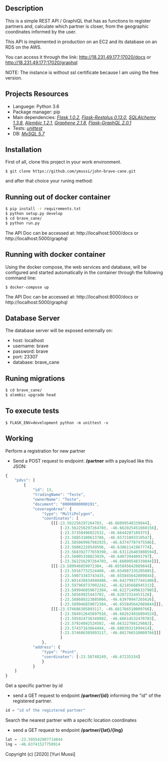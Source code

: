 ## Description

This is a simple REST API / GraphiQL that has as functions to register partners and, calculate which partner is closer, from the geographic coordinates informed by the user.

This API is implemented in production on an EC2 and its database on an RDS on the AWS.

You can access it through the link: http://18.231.49.177:17020/docs or http://18.231.49.177:17020/graphql 

NOTE: The instance is without ssl certificate because I am using the free version.

## Projects Resources

- Languege: Python 3.6
- Package manager: pip
- Main dependencies: [_Flask 1.0.2_](https://flask.palletsprojects.com/en/1.1.x/), [_Flask-Restplus 0.13.0_](https://flask-restplus.readthedocs.io/en/stable/), [_SQLAlchemy 1.3.8_](https://docs.sqlalchemy.org/en/13/orm/tutorial.html), [_Alembic 1.2.1_](https://alembic.sqlalchemy.org/en/latest/tutorial.html), [_Graphene 2.1.8_](https://docs.graphene-python.org/en/latest/), [_Flask-GraphQL 2.0.1_](https://pypi.org/project/Flask-GraphQL/)
- Tests: [_unittest_](https://docs.python.org/3/library/unittest.html)
- DB: [_MySQL 5.7_](https://dev.mysql.com/doc/refman/5.7/en/)

## Installation

First of all, clone this project in your work environment.

`$ git clone https://github.com/ymussi/john-brave-cane.git`

and after that choice your runing method:

## Running out of docker container

```bash
$ pip install -r requirements.txt
$ python setup.py develop
$ cd brave_cane/
$ python run.py
```

The API Doc can be accessed at: http://localhost:5000/docs or http://localhost:5000/graphql

## Running with docker container

Using the docker compose, the web services and database, will be configured and started automatically in the container through the following command line:

`$ docker-compose up`

The API Doc can be accessed at: http://localhost:8000/docs or http://localhost:5000/graphql

## Database Server

The database server will be exposed externally on:

- host: localhost
- username: brave
- password: brave
- port: 23307
-   database: brave_cane


## Runing migrations

```bash
$ cd brave_cane/
$ alembic upgrade head
```

## To execute tests

`$ FLASK_ENV=development python -m unittest -v`

## Working 

Perform a registration for new partner

- Send a POST request to endpoint: **/partner** with a payload like this JSON:

```javascript
{
    "pdvs": [
        {
            "id": 13,
            "tradingName": "Teste",
            "ownerName": "Teste",
            "document": "00000000000191",
            "coverageArea": {
                "type": "MultiPolygon",
                "coordinates": [
                    [[[-23.562256297264703, -46.66099548339844],
                        [-23.562256297264703, -46.662025451660156],
                        [-23.57358496022532, -46.6644287109375],
                        [-23.58853100613786, -46.65721893310547],
                        [-23.585069967982925, -46.63747787475586],
                        [-23.58082220549596, -46.63061141967774],
                        [-23.568392777659398, -46.631126403808594],
                        [-23.56005338823039, -46.64073944091797],
                        [-23.562256297264703, -46.66099548339844]]],
                    [[[-23.589946859072384, -46.655845642089844],
                        [-23.59167732524408, -46.654987335205085],
                        [-23.59073343743435, -46.655845642089844],
                        [-23.601430434940486, -46.642799377441406],
                        [-23.597969737092242, -46.62185668945313],
                        [-23.589946859072384, -46.622714996337905],
                        [-23.58569925443702, -46.62872314453126],
                        [-23.588688323885066, -46.63970947265626],
                        [-23.589946859072384, -46.655845642089844]]],
                    [[[-23.574686305893117, -46.681766510009766],
                        [-23.584912645897916, -46.682624816894524],
                        [-23.595924736349982, -46.66614532470703],
                        [-23.57924892524502, -46.66322708129883],
                        [-23.57437163664494, -46.68039321899414],
                        [-23.574686305893117, -46.681766510009766]]]
                        ]
                },
            "address": {
                "type": "Point",
                "coordinates": [-23.58748249, -46.67235334]
                }
            }
    ]
}
```

Get a specific partner by id

- send a GET request to endpoint **/partner/{id}** informing the "id" of the registered partner.

```javascript
id = "id of the registered partner"
```

Search the nearest partner with a specifc location coordinates

- send a GET request to endpoint **/partner/{lat}/{lng}**

```javascript
lat = -23.595542907714844
lng = -46.63741527750914
```

Copyright (c) [2020] [Yuri Mussi]